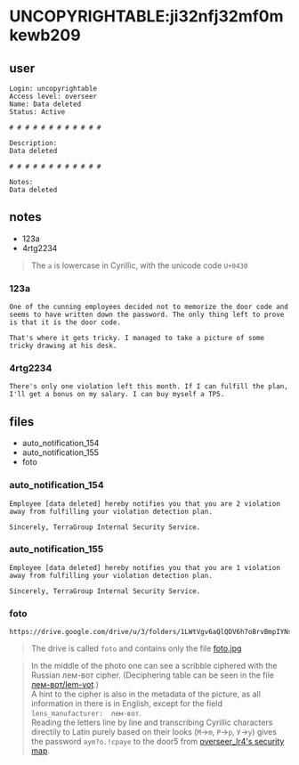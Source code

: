 # UNCOPYRIGHTABLE:ji32nfj32mf0mkewb209
## user
```
Login: uncopyrightable
Access level: overseer
Name: Data deleted
Status: Active

# # # # # # # # # # # #

Description:
Data deleted

# # # # # # # # # # # #

Notes:
Data deleted
```
## notes
- 123а
- 4rtg2234
> The `а` is lowercase in Cyrillic, with the unicode code `U+0430`

### 123а
```
One of the cunning employees decided not to memorize the door code and seems to have written down the password. The only thing left to prove is that it is the door code.

That's where it gets tricky. I managed to take a picture of some tricky drawing at his desk.
```


### 4rtg2234
```
There's only one violation left this month. If I can fulfill the plan, I'll get a bonus on my salary. I can buy myself a TP5.
```
## files
- auto_notification_154
- auto_notification_155
- foto


### auto_notification_154
```
Employee [data deleted] hereby notifies you that you are 2 violation away from fulfilling your violation detection plan.

Sincerely, TerraGroup Internal Security Service.
```


### auto_notification_155
```
Employee [data deleted] hereby notifies you that you are 1 violation away from fulfilling your violation detection plan.

Sincerely, TerraGroup Internal Security Service.
```


### foto
```
https://drive.google.com/drive/u/3/folders/1LWtVgv6aQlQDV6h7oBrvBmpIYNsk47aj
```
> The drive is called `foto` and contains only the file [foto.jpg](/Files/foto.jpg)

> In the middle of the photo one can see a scribble ciphered with the Russian лем-вот cipher. (Deciphering table can be seen in the file [лем-вот/lem-vot](/Files/lem-vot.jpg).)<br>
> A hint to the cipher is also in the metadata of the picture, as all information in there is in English, except for the field `lens_manufacturer:  лем-вот`.<br>
> Reading the letters line by line and transcribing Cyrillic characters directily to Latin purely based on their looks (`М`→`m`, `Р`→`p`, `У`→`y`) gives the password `aym?o.!cpaye` to the door5 from [overseer_lr4's security map](./overseer_lr4.md#secmanager-map-representation).